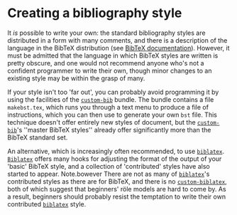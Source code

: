 # Creating a bibliography style

It _is_ possible to write your own: the standard bibliography
styles are distributed in a form with many comments, and there is a description
of the language in the BibTeX distribution (see 
[BibTeX documentation](./FAQ-BibTeXing.html)).
However, it must be admitted that the language in which BibTeX
styles are written is pretty obscure, and one would not recommend
anyone who's not a confident programmer to write their own, though
minor changes to an existing style may be within the grasp of many.

If your style isn't too 'far out', you can probably avoid programming
it by using the facilities of the [`custom-bib`](http://ctan.org/pkg/custom-bib) bundle.  The bundle
contains a file `makebst.tex`, which runs you through a text menu
to produce a file of instructions, which you can then use to generate your
own `bst` file.  This technique doesn't offer entirely new styles
of document, but the [`custom-bib`](http://ctan.org/pkg/custom-bib)'s ''master BibTeX
styles'' already offer significantly more than the BibTeX standard set.

An alternative, which is increasingly often recommended, to use
[`biblatex`](./FAQ-biblatex.html).  [`Biblatex`](http://ctan.org/pkg/Biblatex) offers
many hooks for adjusting the format of the output of your 'basic'
BibTeX style, and a collection of 'contributed' styles have also
started to appear.  Note.bowever There are not as many of
[`biblatex`](http://ctan.org/pkg/biblatex)'s contributed styles as there are for BibTeX,
and there is no [`custom-biblatex`](http://ctan.org/pkg/custom-biblatex), both of which suggest that
beginners' r&ouml;le models are hard to come by.  As a result, beginners
should probably resist the temptation to write their own contributed
[`biblatex`](http://ctan.org/pkg/biblatex) style.

